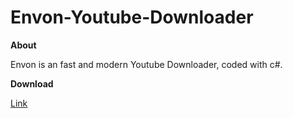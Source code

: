 # Envon-Youtube-Downloader

**About**

Envon is an fast and modern Youtube Downloader, coded with c#.

**Download**

[Link](https://www.mediafire.com/file/j5nlusktqzhlasd/Envon-YT-Downloader-Setup.exe/file)
